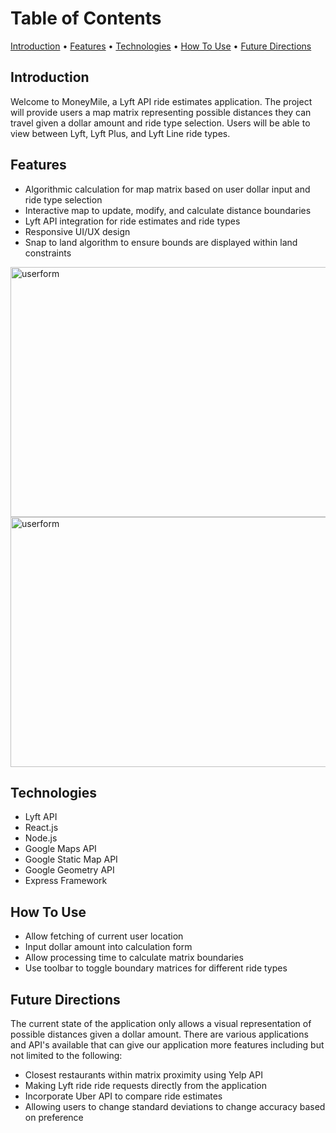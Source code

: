 <h1>Table of Contents</h1>
<p>
  <a href="#Introduction">Introduction</a> •
  <a href="#Features">Features</a> •
  <a href="#Technologies">Technologies</a> •
  <a href="#how-to-use">How To Use</a> •
  <a href="#future-directions">Future Directions</a>
</p>

<h2>Introduction</h2>

Welcome to MoneyMile, a Lyft API ride estimates application.  The project will provide users a map matrix representing possible distances they can travel given a dollar amount and ride type selection.  Users will be able to view between Lyft, Lyft Plus, and Lyft Line ride types.

<h2>Features</h2>

* Algorithmic calculation for map matrix based on user dollar input and ride type selection
* Interactive map to update, modify, and calculate distance boundaries  
* Lyft API integration for ride estimates and ride types
* Responsive UI/UX design
* Snap to land algorithm to ensure bounds are displayed within land constraints

<img width="600" height="400" alt="userform" src="https://i.imgur.com/VgIgqKa.png">

<img width="600" height="400" alt="userform" src="https://i.imgur.com/aY8X7DH.jpg">


<h2>Technologies</h2>

* Lyft API
* React.js
* Node.js
* Google Maps API
* Google Static Map API
* Google Geometry API
* Express Framework


<h2>How To Use</h2>

* Allow fetching of current user location
* Input dollar amount into calculation form
* Allow processing time to calculate matrix boundaries
* Use toolbar to toggle boundary matrices for different ride types


<h2>Future Directions</h2>
The current state of the application only allows a visual representation of possible distances given a dollar amount. There are various applications and API's available that can give our application more features including but not limited to the following:

* Closest restaurants within matrix proximity using Yelp API
* Making Lyft ride ride requests directly from the application
* Incorporate Uber API to compare ride estimates
* Allowing users to change standard deviations to change accuracy based on preference
